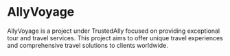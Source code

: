 # AllyVoyage
AllyVoyage is a project under TrustedAlly focused on providing exceptional tour and travel services. This project aims to offer unique travel experiences and comprehensive travel solutions to clients worldwide.
